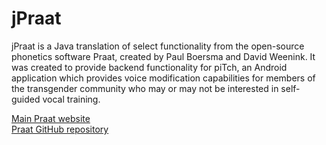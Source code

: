<h1> jPraat </h1>

<p>jPraat is a Java translation of select functionality from the open-source phonetics software Praat, created by Paul Boersma and David Weenink. It was created to provide backend functionality for piTch, an Android application which provides voice modification capabilities for members of the transgender community who may or may not be interested in self-guided vocal training.</p>

<a href="http://www.praat.org">Main Praat website</a><br>
<a href="https://github.com/praat/praat">Praat GitHub repository</a>

